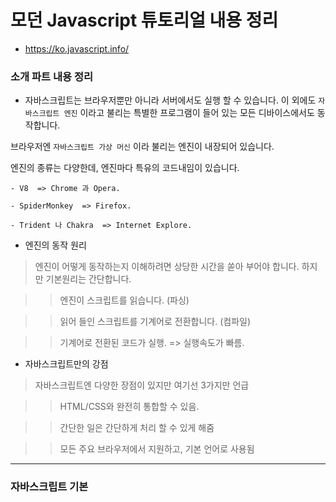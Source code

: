 # 모던 Javascript 튜토리얼 내용 정리


- https://ko.javascript.info/



### 소개 파트 내용 정리

- 자바스크립트는 브라우저뿐만 아니라 서버에서도 실행 할 수 있습니다. 이 외에도 ```자바스크립트 엔진``` 이라고 불리는 특별한 프로그램이 들어 있는 모든 디바이스에서도 동작합니다.

브라우저엔 ```자바스크립트 가상 머신``` 이라 불리는 엔진이 내장되어 있습니다.

엔진의 종류는 다양한데, 엔진마다 특유의 코드내임이 있습니다.

```
- V8  => Chrome 과 Opera.

- SpiderMonkey  => Firefox.

- Trident 나 Chakra  => Internet Explore.
```

- 엔진의 동작 원리

> 엔진이 어떻게 동작하는지 이해하려면 상당한 시간을 쏟아 부어야 합니다. 하지만 기본원리는 간단합니다.

  >> 엔진이 스크립트를 읽습니다. (파싱)

  >> 읽어 들인 스크립트를 기계어로 전환합니다. (컴파일)

  >> 기계어로 전환된 코드가 실행. => 실행속도가 빠름.



- 자바스크립트만의 강점

> 자바스크립트엔 다양한 장점이 있지만 여기선 3가지만 언급

  >> HTML/CSS와 완전히 통합할 수 있음.

  >> 간단한 일은 간단하게 처리 할 수 있게 해줌

  >> 모든 주요 브라우저에서 지원하고, 기본 언어로 사용됨



***


### 자바스크립트 기본
